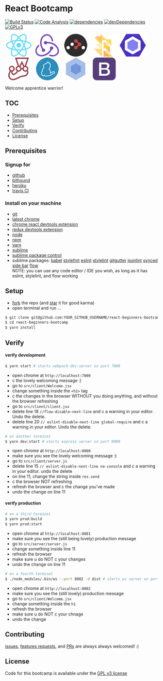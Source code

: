 # React Bootcamp

[![Build Status][travis-image]][travis-url] [![Code Analysis][code-analysis-image]][code-analysis-url] [![dependencies][dependencies-image]][dependencies-url] [![devDependencies][dev-dependencies-image]][dev-dependencies-url] [![GPLv3][license-image]][license-url]

[![React](/img/react-padded-90.png)](https://facebook.github.io/react/)
[![Redux](/img/redux-padded-90.png)](http://redux.js.org/)
[![React Router](/img/react-router-padded-90.png)](https://github.com/ReactTraining/react-router)
[![Flow](/img/flow-padded-90.png)](https://flowtype.org/)
[![ESLint](/img/eslint-padded-90.png)](http://eslint.org/)
[![Jest](/img/jest-padded-90.png)](https://facebook.github.io/jest/)
[![Yarn](/img/yarn-padded-90.png)](https://yarnpkg.com/)
[![Webpack](/img/webpack-padded-90.png)](https://webpack.github.io/)
[![Bootstrap](/img/bootstrap-padded-90.png)](http://getbootstrap.com/)

Welcome apprentice warrior!

## TOC
- [Prerequisites](#prerequisites)
- [Setup](#setup)
- [Verify](#verify)
- [Contributing](#contributing)
- [License](#license)

## Prerequisites
### Signup for
- [github](http://github.com/)
- [bithound](https://www.bithound.io/)
- [heroku](https://www.heroku.com/)
- [travis CI](https://travis-ci.org/)

### Install on your machine
- [git](https://git-scm.com/book/en/v2/Getting-Started-Installing-Git)
- [latest chrome](https://www.google.com/chrome/browser/features.html)
- [chrome react devtools extension](https://chrome.google.com/webstore/detail/react-developer-tools/fmkadmapgofadopljbjfkapdkoienihi)
- [redux devtools extension](https://chrome.google.com/webstore/detail/redux-devtools/lmhkpmbekcpmknklioeibfkpmmfibljd)
- [node](https://nodejs.org/en/download/)
- [npm](https://docs.npmjs.com/getting-started/installing-node)
- [yarn](https://yarnpkg.com/lang/en/docs/install/)
- [sublime](https://www.sublimetext.com/3)
- [sublime package control](https://packagecontrol.io/installation#st3)
- sublime packages: [babel](https://github.com/babel/babel-sublime) [stylefmt](https://github.com/dmnsgn/sublime-stylefmt) [eslint](https://github.com/roadhump/SublimeLinter-eslint) [stylelint](https://github.com/kungfusheep/SublimeLinter-contrib-stylelint) [gitgutter](https://github.com/jisaacks/GitGutter) [jsonlint](https://github.com/SublimeLinter/SublimeLinter-json) [synced side bar](https://github.com/TheSpyder/SyncedSideBar) [flow](https://github.com/SublimeLinter/SublimeLinter-flow)  
NOTE: you can use any code editor / IDE you wish, as long as it has eslint, stylelint, and flow working

## Setup
- [fork][fork-star] the repo (and [star][fork-star] it for good karma)
- open terminal and run ...
```bash
$ git clone git@github.com:YOUR_GITHUB_USERNAME/react-beginners-bootcamp.git
$ cd react-beginners-bootcamp
$ yarn install
```

## Verify
#### verify development
```bash
$ yarn start # starts webpack-dev-server on port 7000
```
- open chrome at `http://localhost:7000`
- c the lovely welcoming message :)
- go to `src/client/Welcome.jsx`
- change something inside the `<h1>` tag
- c the changes in the browser WITHOUT you doing anything, and without the browser refreshing
- go to `src/client/client.jsx`
- delete line 18 `//flow-disable-next-line` and c a warning in your editor. Undo the delete.
- delete line 20 `// eslint-disable-next-line global-require` and c a warning in your editor. Undo the delete.
```bash
# on another terminal
$ yarn dev:start # starts express server on port 8000
```
- open chrome at `http://localhost:8000`
- make sure you see the lovely welcoming message :)
- go to `src/client/server.js`
- delete line 15 `// eslint-disable-next-line no-console` and c a warning in your editor. undo the delete
- on line 11, change the string inside `res.send`
- c the browser NOT refreshing
- refresh the browser and c the change you've made
- undo the change on line 11
#### verify production
```bash
# on a third terminal
$ yarn prod:build
$ yarn prod:start
```
- open chrome at `http://localhost:8001`
- make sure you see the (still being lovely) production message
- go to `src/server/server.js`
- change something inside line 11
- refresh the browser
- make sure u do NOT c your changes
- undo the change on line 11
```bash
# on a fourth terminal
$ ./node_modules/.bin/ws --port 8002 -d dist # starts ws server on port 8002
```
- open chrome at `http://localhost:8002`
- make sure you see the (still lovely) production message
- go to `src/client/Welcome.jsx`
- change something inside the `h1`
- refresh the browser
- make sure u do NOT c your chnage
- undo the change

## Contributing
[issues][issues-url], [features requests][issues-url], and [PRs][pr-url] are always always welcomed! :)

## License
Code for this bootcamp is available under the [GPL v3 license][license-url]

[repo-url]: https://github.com/goldylucks/react-beginners-bootcamp
[issues-url]: https://github.com/goldylucks/react-beginners-bootcamp/issues
[pr-url]: https://github.com/goldylucks/react-beginners-bootcamp/pull

[travis-image]: https://travis-ci.org/goldylucks/react-beginners-bootcamp.svg?branch=master
[travis-url]: https://travis-ci.org/goldylucks/react-beginners-bootcamp

[dependencies-image]: https://img.shields.io/bithound/dependencies/github/goldylucks/react-beginners-bootcamp.svg
[dependencies-url]: https://www.bithound.io/github/goldylucks/react-beginners-bootcamp/master/dependencies/npm

[dev-dependencies-image]: https://img.shields.io/bithound/devDependencies/github/goldylucks/react-beginners-bootcamp.svg
[dev-dependencies-url]: https://www.bithound.io/github/goldylucks/react-beginners-bootcamp/master/dependencies/npm

[code-analysis-image]: https://www.bithound.io/github/goldylucks/react-beginners-bootcamp/badges/code.svg
[code-analysis-url]: https://www.bithound.io/github/goldylucks/react-beginners-bootcamp

[license-image]: https://img.shields.io/badge/license-GPL%20v3-brightgreen.svg
[license-url]: http://www.gnu.org/licenses/gpl-3.0.en.html

[fork-star]: /img/fork_star.png
